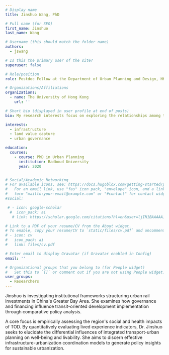 ```yaml
---
# Display name
title: Jinshuo Wang, PhD

# Full name (for SEO)
first_name: Jinshuo
last_name: Wang

# Username (this should match the folder name)
authors:
  - jswang

# Is this the primary user of the site?
superuser: false

# Role/position
role: Postdoc Fellow at the Department of Urban Planning and Design, HKU

# Organizations/Affiliations
organizations:
  - name: The University of Hong Kong
    url: ''

# Short bio (displayed in user profile at end of posts)
bio: My research interests focus on exploring the relationships among transport infrastructure provision, land value capture, and urban development from the perspectives of urban governance and institutionalism. I received research training in urban planning, human geography, and public administration.

interests:
  - infrastructure
  - land value capture
  - urban governance

education:
  courses:
    - course: PhD in Urban Planning
      institution: Radboud University
      year: 2020


# Social/Academic Networking
# For available icons, see: https://docs.hugoblox.com/getting-started/page-builder/#icons
#   For an email link, use "fas" icon pack, "envelope" icon, and a link in the
#   form "mailto:your-email@example.com" or "#contact" for contact widget.
#social:

 # - icon: google-scholar
  #  icon_pack: ai
   # link: https://scholar.google.com/citations?hl=en&user=ljIN1BAAAAAJ

# Link to a PDF of your resume/CV from the About widget.
# To enable, copy your resume/CV to `static/files/cv.pdf` and uncomment the lines below.
# - icon: cv
#   icon_pack: ai
#   link: files/cv.pdf

# Enter email to display Gravatar (if Gravatar enabled in Config)
email: ''

# Organizational groups that you belong to (for People widget)
#   Set this to `[]` or comment out if you are not using People widget.
user_groups:
  - Researchers
---
```


Jinshuo is investigating institutional frameworks structuring urban rail investments in China's Greater Bay Area. She examines how governance and financing influence transit-oriented development implementation through comparative policy analysis.

A core focus is empirically assessing the region's social and health impacts of TOD. By quantitatively evaluating lived experience indicators, Dr. Jinshuo seeks to elucidate the differential influences of integrated transport-urban planning on well-being and livability. She aims to discern effective infrastructure-urbanization coordination models to generate policy insights for sustainable urbanization.